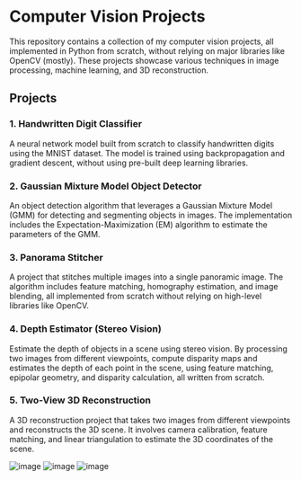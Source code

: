 # Computer Vision Projects

This repository contains a collection of my computer vision projects, all implemented in Python from scratch, without relying on major libraries like OpenCV (mostly). These projects showcase various techniques in image processing, machine learning, and 3D reconstruction.

## Projects

### 1. Handwritten Digit Classifier
A neural network model built from scratch to classify handwritten digits using the MNIST dataset. The model is trained using backpropagation and gradient descent, without using pre-built deep learning libraries.

### 2. Gaussian Mixture Model Object Detector
An object detection algorithm that leverages a Gaussian Mixture Model (GMM) for detecting and segmenting objects in images. The implementation includes the Expectation-Maximization (EM) algorithm to estimate the parameters of the GMM.

### 3. Panorama Stitcher
A project that stitches multiple images into a single panoramic image. The algorithm includes feature matching, homography estimation, and image blending, all implemented from scratch without relying on high-level libraries like OpenCV.

### 4. Depth Estimator (Stereo Vision)
Estimate the depth of objects in a scene using stereo vision. By processing two images from different viewpoints, compute disparity maps and estimates the depth of each point in the scene, using feature matching, epipolar geometry, and disparity calculation, all written from scratch.

### 5. Two-View 3D Reconstruction
A 3D reconstruction project that takes two images from different viewpoints and reconstructs the 3D scene. It involves camera calibration, feature matching, and linear triangulation to estimate the 3D coordinates of the scene.


![image](https://github.com/user-attachments/assets/1bc54197-f3b4-4662-8764-7b192bc46eda)
![image](https://github.com/user-attachments/assets/4a89e91d-5bec-419d-904e-e75301f9154a)
![image](https://github.com/user-attachments/assets/e55dd977-a041-4db2-8460-0b5bc3b9677e)

